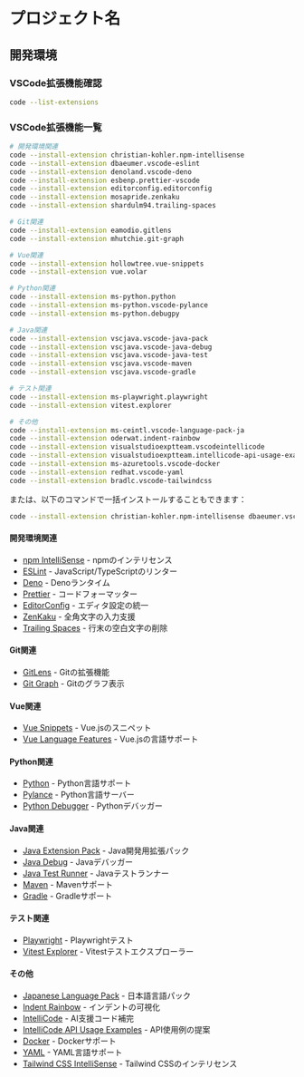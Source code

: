# プロジェクト名

## 開発環境

### VSCode拡張機能確認

```bash
code --list-extensions
```

### VSCode拡張機能一覧

```bash
# 開発環境関連
code --install-extension christian-kohler.npm-intellisense
code --install-extension dbaeumer.vscode-eslint
code --install-extension denoland.vscode-deno
code --install-extension esbenp.prettier-vscode
code --install-extension editorconfig.editorconfig
code --install-extension mosapride.zenkaku
code --install-extension shardulm94.trailing-spaces

# Git関連
code --install-extension eamodio.gitlens
code --install-extension mhutchie.git-graph

# Vue関連
code --install-extension hollowtree.vue-snippets
code --install-extension vue.volar

# Python関連
code --install-extension ms-python.python
code --install-extension ms-python.vscode-pylance
code --install-extension ms-python.debugpy

# Java関連
code --install-extension vscjava.vscode-java-pack
code --install-extension vscjava.vscode-java-debug
code --install-extension vscjava.vscode-java-test
code --install-extension vscjava.vscode-maven
code --install-extension vscjava.vscode-gradle

# テスト関連
code --install-extension ms-playwright.playwright
code --install-extension vitest.explorer

# その他
code --install-extension ms-ceintl.vscode-language-pack-ja
code --install-extension oderwat.indent-rainbow
code --install-extension visualstudioexptteam.vscodeintellicode
code --install-extension visualstudioexptteam.intellicode-api-usage-examples
code --install-extension ms-azuretools.vscode-docker
code --install-extension redhat.vscode-yaml
code --install-extension bradlc.vscode-tailwindcss
```

または、以下のコマンドで一括インストールすることもできます：

```bash
code --install-extension christian-kohler.npm-intellisense dbaeumer.vscode-eslint denoland.vscode-deno esbenp.prettier-vscode editorconfig.editorconfig eamodio.gitlens mhutchie.git-graph hollowtree.vue-snippets vue.volar ms-python.python ms-python.vscode-pylance ms-python.debugpy vscjava.vscode-java-pack vscjava.vscode-java-debug vscjava.vscode-java-test vscjava.vscode-maven vscjava.vscode-gradle ms-playwright.playwright vitest.explorer ms-ceintl.vscode-language-pack-ja oderwat.indent-rainbow visualstudioexptteam.vscodeintellicode visualstudioexptteam.intellicode-api-usage-examples ms-azuretools.vscode-docker redhat.vscode-yaml bradlc.vscode-tailwindcss mosapride.zenkaku shardulm94.trailing-spaces
```

#### 開発環境関連
- [npm IntelliSense](https://marketplace.visualstudio.com/items?itemName=christian-kohler.npm-intellisense) - npmのインテリセンス
- [ESLint](https://marketplace.visualstudio.com/items?itemName=dbaeumer.vscode-eslint) - JavaScript/TypeScriptのリンター
- [Deno](https://marketplace.visualstudio.com/items?itemName=denoland.vscode-deno) - Denoランタイム
- [Prettier](https://marketplace.visualstudio.com/items?itemName=esbenp.prettier-vscode) - コードフォーマッター
- [EditorConfig](https://marketplace.visualstudio.com/items?itemName=editorconfig.editorconfig) - エディタ設定の統一
- [ZenKaku](https://marketplace.visualstudio.com/items?itemName=mosapride.zenkaku) - 全角文字の入力支援
- [Trailing Spaces](https://marketplace.visualstudio.com/items?itemName=shardulm94.trailing-spaces) - 行末の空白文字の削除

#### Git関連
- [GitLens](https://marketplace.visualstudio.com/items?itemName=eamodio.gitlens) - Gitの拡張機能
- [Git Graph](https://marketplace.visualstudio.com/items?itemName=mhutchie.git-graph) - Gitのグラフ表示

#### Vue関連
- [Vue Snippets](https://marketplace.visualstudio.com/items?itemName=hollowtree.vue-snippets) - Vue.jsのスニペット
- [Vue Language Features](https://marketplace.visualstudio.com/items?itemName=vue.volar) - Vue.jsの言語サポート

#### Python関連
- [Python](https://marketplace.visualstudio.com/items?itemName=ms-python.python) - Python言語サポート
- [Pylance](https://marketplace.visualstudio.com/items?itemName=ms-python.vscode-pylance) - Python言語サーバー
- [Python Debugger](https://marketplace.visualstudio.com/items?itemName=ms-python.debugpy) - Pythonデバッガー

#### Java関連
- [Java Extension Pack](https://marketplace.visualstudio.com/items?itemName=vscjava.vscode-java-pack) - Java開発用拡張パック
- [Java Debug](https://marketplace.visualstudio.com/items?itemName=vscjava.vscode-java-debug) - Javaデバッガー
- [Java Test Runner](https://marketplace.visualstudio.com/items?itemName=vscjava.vscode-java-test) - Javaテストランナー
- [Maven](https://marketplace.visualstudio.com/items?itemName=vscjava.vscode-maven) - Mavenサポート
- [Gradle](https://marketplace.visualstudio.com/items?itemName=vscjava.vscode-gradle) - Gradleサポート

#### テスト関連
- [Playwright](https://marketplace.visualstudio.com/items?itemName=ms-playwright.playwright) - Playwrightテスト
- [Vitest Explorer](https://marketplace.visualstudio.com/items?itemName=vitest.explorer) - Vitestテストエクスプローラー

#### その他
- [Japanese Language Pack](https://marketplace.visualstudio.com/items?itemName=ms-ceintl.vscode-language-pack-ja) - 日本語言語パック
- [Indent Rainbow](https://marketplace.visualstudio.com/items?itemName=oderwat.indent-rainbow) - インデントの可視化
- [IntelliCode](https://marketplace.visualstudio.com/items?itemName=visualstudioexptteam.vscodeintellicode) - AI支援コード補完
- [IntelliCode API Usage Examples](https://marketplace.visualstudio.com/items?itemName=visualstudioexptteam.intellicode-api-usage-examples) - API使用例の提案
- [Docker](https://marketplace.visualstudio.com/items?itemName=ms-azuretools.vscode-docker) - Dockerサポート
- [YAML](https://marketplace.visualstudio.com/items?itemName=redhat.vscode-yaml) - YAML言語サポート
- [Tailwind CSS IntelliSense](https://marketplace.visualstudio.com/items?itemName=bradlc.vscode-tailwindcss) - Tailwind CSSのインテリセンス